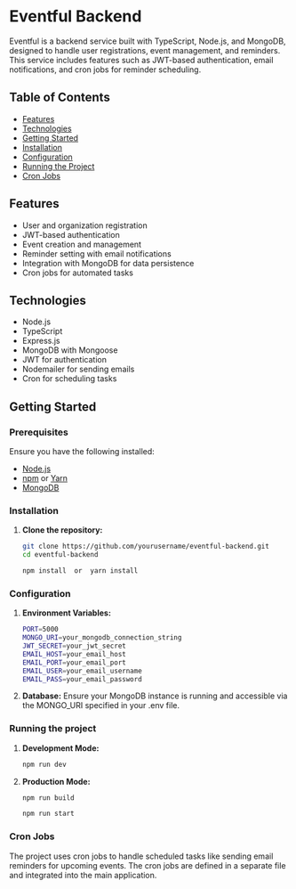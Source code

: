 # Eventful Backend

Eventful is a backend service built with TypeScript, Node.js, and MongoDB, designed to handle user registrations, event management, and reminders. This service includes features such as JWT-based authentication, email notifications, and cron jobs for reminder scheduling.

## Table of Contents

- [Features](#features)
- [Technologies](#technologies)
- [Getting Started](#getting-started)
- [Installation](#installation)
- [Configuration](#configuration)
- [Running the Project](#running-the-project)
- [Cron Jobs](#cron-jobs)


## Features

- User and organization registration
- JWT-based authentication
- Event creation and management
- Reminder setting with email notifications
- Integration with MongoDB for data persistence
- Cron jobs for automated tasks

## Technologies

- Node.js
- TypeScript
- Express.js
- MongoDB with Mongoose
- JWT for authentication
- Nodemailer for sending emails
- Cron for scheduling tasks

## Getting Started

### Prerequisites

Ensure you have the following installed:

- [Node.js](https://nodejs.org/en/)
- [npm](https://www.npmjs.com/) or [Yarn](https://yarnpkg.com/)
- [MongoDB](https://www.mongodb.com/)

### Installation

1. **Clone the repository:**

   ```bash
   git clone https://github.com/yourusername/eventful-backend.git
   cd eventful-backend

   npm install  or  yarn install

### Configuration
1. **Environment Variables:**
	```bash
   PORT=5000
   MONGO_URI=your_mongodb_connection_string
	JWT_SECRET=your_jwt_secret
	EMAIL_HOST=your_email_host
	EMAIL_PORT=your_email_port	
	EMAIL_USER=your_email_username
	EMAIL_PASS=your_email_password
 2. **Database:**
Ensure your MongoDB instance is running and accessible via the MONGO_URI specified in your .env file.

### Running the project
1. **Development Mode:**
   ```bash
   npm run dev

2. **Production Mode:**
   ```bash
   npm run build

   npm run start

 ### Cron Jobs
The project uses cron jobs to handle scheduled tasks like sending email reminders for upcoming events. The cron jobs are defined in a separate file and integrated into the main application.






